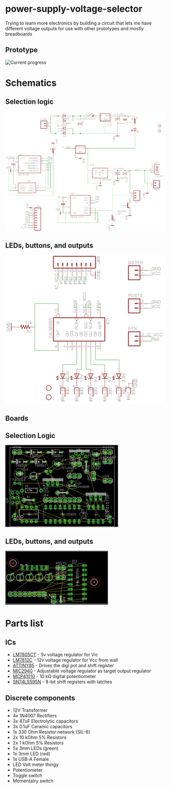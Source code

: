 # power-supply-voltage-selector
Trying to learn more electronics by building a circuit that lets me have different voltage outputs for use with other prototypes and mostly breadboards

## Prototype
![Current progress](http://i.imgur.com/MxiJSQX.jpg)

# Schematics
## Selection logic
![Logic schematics](https://raw.githubusercontent.com/HokieGeek/power-supply-voltage-selector/master/schematics/voltage-selector-and-output.png)
## LEDs, buttons, and outputs
![LEDs and Buttons](https://raw.githubusercontent.com/HokieGeek/power-supply-voltage-selector/master/schematics/leds-and-buttons.png)

## Boards
## Selection Logic
![Main board](https://raw.githubusercontent.com/HokieGeek/power-supply-voltage-selector/master/schematics/voltage-selector-and-output.brd.png)
## LEDs, buttons, and outputs
![Board of LEDs and Buttons](https://raw.githubusercontent.com/HokieGeek/power-supply-voltage-selector/master/schematics/leds-and-buttons.brd.png)

# Parts list
## ICs
* [LM7805CT](http://www.mouser.com/ds/2/149/LM7805-189995.pdf) - 5v voltage regulator for Vic
* [LM7812C](https://www.fairchildsemi.com/datasheets/LM/LM7812.pdf) - 12v voltage regulator for Vcc from wall
* [ATTINY85](http://www.atmel.com/images/atmel-2586-avr-8-bit-microcontroller-attiny25-attiny45-attiny85_datasheet.pdf) - Drives the digi pot and shift register
* [MIC2940](http://www.micrel.com/_PDF/mic2940.pdf) - Adjustable voltage regulator as target output regulator
* [MCP41010](http://ww1.microchip.com/downloads/en/DeviceDoc/11195c.pdf) - 10 kΩ digital potentiometer
* [SN74LS595N](http://www.ti.com/lit/ds/symlink/sn74ls596.pdf) - 8-bit shift registers with latches

## Discrete components
* 12V Transformer
* 4x 1N4007 Rectifiers
* 3x 47uF Electrolytic capacitors
* 3x 0.1uF Ceramic capacitors
* 1x 330 Ohm Resistor network (SIL-6)
* 2x 10 kOhm 5% Resistors
* 2x 1 kOhm 5% Resistors
* 5x 3mm LEDs (green)
* 1x 3mm LED (red)
* 1x USB-A Female
* LED Volt meter thingy
* Potentiometer
* Toggle switch
* Momentatry switch
